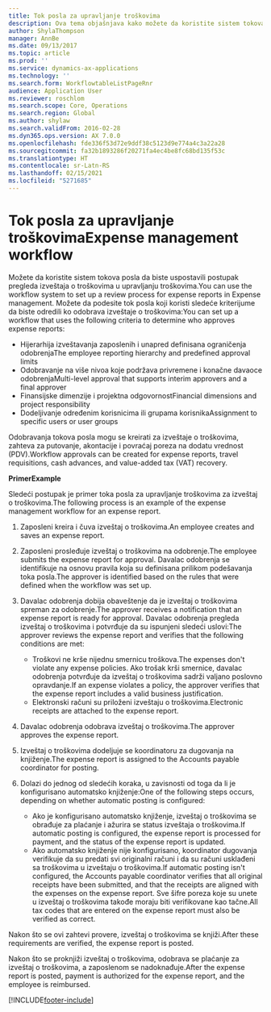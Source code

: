```yaml
---
title: Tok posla za upravljanje troškovima
description: Ova tema objašnjava kako možete da koristite sistem tokova posla u usluzi Microsoft Dynamics 365 Finance, da biste uspostavili postupak pregleda izveštaja o troškovima u upravljanju troškovima.
author: ShylaThompson
manager: AnnBe
ms.date: 09/13/2017
ms.topic: article
ms.prod: ''
ms.service: dynamics-ax-applications
ms.technology: ''
ms.search.form: WorkflowtableListPageRnr
audience: Application User
ms.reviewer: roschlom
ms.search.scope: Core, Operations
ms.search.region: Global
ms.author: shylaw
ms.search.validFrom: 2016-02-28
ms.dyn365.ops.version: AX 7.0.0
ms.openlocfilehash: fde336f53d72e9ddf38c5123d9e774a4c3a22a28
ms.sourcegitcommit: fa32b1893286f20271fa4ec4be8fc68bd135f53c
ms.translationtype: HT
ms.contentlocale: sr-Latn-RS
ms.lasthandoff: 02/15/2021
ms.locfileid: "5271685"
---
```

# <a name="expense-management-workflow"></a><span data-ttu-id="ad1eb-103">Tok posla za upravljanje troškovima</span><span class="sxs-lookup"><span data-stu-id="ad1eb-103">Expense management workflow</span></span>

<span data-ttu-id="ad1eb-104">Možete da koristite sistem tokova posla da biste uspostavili postupak pregleda izveštaja o troškovima u upravljanju troškovima.</span><span class="sxs-lookup"><span data-stu-id="ad1eb-104">You can use the workflow system to set up a review process for expense reports in Expense management.</span></span> <span data-ttu-id="ad1eb-105">Možete da podesite tok posla koji koristi sledeće kriterijume da biste odredili ko odobrava izveštaje o troškovima:</span><span class="sxs-lookup"><span data-stu-id="ad1eb-105">You can set up a workflow that uses the following criteria to determine who approves expense reports:</span></span>

- <span data-ttu-id="ad1eb-106">Hijerarhija izveštavanja zaposlenih i unapred definisana ograničenja odobrenja</span><span class="sxs-lookup"><span data-stu-id="ad1eb-106">The employee reporting hierarchy and predefined approval limits</span></span>
- <span data-ttu-id="ad1eb-107">Odobravanje na više nivoa koje podržava privremene i konačne davaoce odobrenja</span><span class="sxs-lookup"><span data-stu-id="ad1eb-107">Multi-level approval that supports interim approvers and a final approver</span></span>
- <span data-ttu-id="ad1eb-108">Finansijske dimenzije i projektna odgovornost</span><span class="sxs-lookup"><span data-stu-id="ad1eb-108">Financial dimensions and project responsibility</span></span>
- <span data-ttu-id="ad1eb-109">Dodeljivanje određenim korisnicima ili grupama korisnika</span><span class="sxs-lookup"><span data-stu-id="ad1eb-109">Assignment to specific users or user groups</span></span>

<span data-ttu-id="ad1eb-110">Odobravanja tokova posla mogu se kreirati za izveštaje o troškovima, zahteva za putovanje, akontacije i povraćaj poreza na dodatu vrednost (PDV).</span><span class="sxs-lookup"><span data-stu-id="ad1eb-110">Workflow approvals can be created for expense reports, travel requisitions, cash advances, and value-added tax (VAT) recovery.</span></span>

<span data-ttu-id="ad1eb-111">**Primer**</span><span class="sxs-lookup"><span data-stu-id="ad1eb-111">**Example**</span></span>

<span data-ttu-id="ad1eb-112">Sledeći postupak je primer toka posla za upravljanje troškovima za izveštaj o troškovima.</span><span class="sxs-lookup"><span data-stu-id="ad1eb-112">The following process is an example of the expense management workflow for an expense report.</span></span>

1. <span data-ttu-id="ad1eb-113">Zaposleni kreira i čuva izveštaj o troškovima.</span><span class="sxs-lookup"><span data-stu-id="ad1eb-113">An employee creates and saves an expense report.</span></span>
2. <span data-ttu-id="ad1eb-114">Zaposleni prosleđuje izveštaj o troškovima na odobrenje.</span><span class="sxs-lookup"><span data-stu-id="ad1eb-114">The employee submits the expense report for approval.</span></span> <span data-ttu-id="ad1eb-115">Davalac odobrenja se identifikuje na osnovu pravila koja su definisana prilikom podešavanja toka posla.</span><span class="sxs-lookup"><span data-stu-id="ad1eb-115">The approver is identified based on the rules that were defined when the workflow was set up.</span></span>
3. <span data-ttu-id="ad1eb-116">Davalac odobrenja dobija obaveštenje da je izveštaj o troškovima spreman za odobrenje.</span><span class="sxs-lookup"><span data-stu-id="ad1eb-116">The approver receives a notification that an expense report is ready for approval.</span></span> <span data-ttu-id="ad1eb-117">Davalac odobrenja pregleda izveštaj o troškovima i potvrđuje da su ispunjeni sledeći uslovi:</span><span class="sxs-lookup"><span data-stu-id="ad1eb-117">The approver reviews the expense report and verifies that the following conditions are met:</span></span>

    - <span data-ttu-id="ad1eb-118">Troškovi ne krše nijednu smernicu troškova.</span><span class="sxs-lookup"><span data-stu-id="ad1eb-118">The expenses don't violate any expense policies.</span></span> <span data-ttu-id="ad1eb-119">Ako trošak krši smernice, davalac odobrenja potvrđuje da izveštaj o troškovima sadrži valjano poslovno opravdanje.</span><span class="sxs-lookup"><span data-stu-id="ad1eb-119">If an expense violates a policy, the approver verifies that the expense report includes a valid business justification.</span></span>
    - <span data-ttu-id="ad1eb-120">Elektronski računi su priloženi izveštaju o troškovima.</span><span class="sxs-lookup"><span data-stu-id="ad1eb-120">Electronic receipts are attached to the expense report.</span></span>

4. <span data-ttu-id="ad1eb-121">Davalac odobrenja odobrava izveštaj o troškovima.</span><span class="sxs-lookup"><span data-stu-id="ad1eb-121">The approver approves the expense report.</span></span>
5. <span data-ttu-id="ad1eb-122">Izveštaj o troškovima dodeljuje se koordinatoru za dugovanja na knjiženje.</span><span class="sxs-lookup"><span data-stu-id="ad1eb-122">The expense report is assigned to the Accounts payable coordinator for posting.</span></span>
6. <span data-ttu-id="ad1eb-123">Dolazi do jednog od sledećih koraka, u zavisnosti od toga da li je konfigurisano automatsko knjiženje:</span><span class="sxs-lookup"><span data-stu-id="ad1eb-123">One of the following steps occurs, depending on whether automatic posting is configured:</span></span>

    - <span data-ttu-id="ad1eb-124">Ako je konfigurisano automatsko knjiženje, izveštaj o troškovima se obrađuje za plaćanje i ažurira se status izveštaja o troškovima.</span><span class="sxs-lookup"><span data-stu-id="ad1eb-124">If automatic posting is configured, the expense report is processed for payment, and the status of the expense report is updated.</span></span>
    - <span data-ttu-id="ad1eb-125">Ako automatsko knjiženje nije konfigurisano, koordinator dugovanja verifikuje da su predati svi originalni računi i da su računi usklađeni sa troškovima u izveštaju o troškovima.</span><span class="sxs-lookup"><span data-stu-id="ad1eb-125">If automatic posting isn't configured, the Accounts payable coordinator verifies that all original receipts have been submitted, and that the receipts are aligned with the expenses on the expense report.</span></span> <span data-ttu-id="ad1eb-126">Sve šifre poreza koje su unete u izveštaj o troškovima takođe moraju biti verifikovane kao tačne.</span><span class="sxs-lookup"><span data-stu-id="ad1eb-126">All tax codes that are entered on the expense report must also be verified as correct.</span></span>

<span data-ttu-id="ad1eb-127">Nakon što se ovi zahtevi provere, izveštaj o troškovima se knjiži.</span><span class="sxs-lookup"><span data-stu-id="ad1eb-127">After these requirements are verified, the expense report is posted.</span></span>

<span data-ttu-id="ad1eb-128">Nakon što se proknjiži izveštaj o troškovima, odobrava se plaćanje za izveštaj o troškovima, a zaposlenom se nadoknađuje.</span><span class="sxs-lookup"><span data-stu-id="ad1eb-128">After the expense report is posted, payment is authorized for the expense report, and the employee is reimbursed.</span></span>


[!INCLUDE[footer-include](../includes/footer-banner.md)]